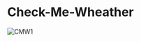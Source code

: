 # Check-Me-Wheather
![CMW1](https://github.com/Beyound3d/Check-Me-Wheather/assets/129869652/dae38824-aeae-43d6-a513-6c134141c8d2)
